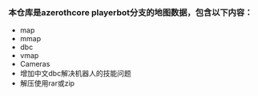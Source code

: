 ### 本仓库是azerothcore playerbot分支的地图数据，包含以下内容：
 - map
- mmap
- dbc
- vmap
- Cameras
- 增加中文dbc解决机器人的技能问题
- 解压使用rar或zip
